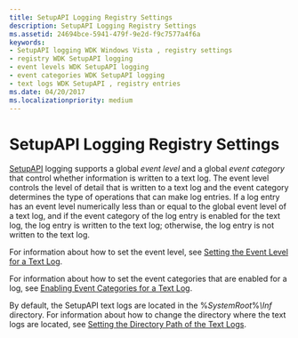 ```yaml
---
title: SetupAPI Logging Registry Settings
description: SetupAPI Logging Registry Settings
ms.assetid: 24694bce-5941-479f-9e2d-f9c7577a4f6a
keywords:
- SetupAPI logging WDK Windows Vista , registry settings
- registry WDK SetupAPI logging
- event levels WDK SetupAPI logging
- event categories WDK SetupAPI logging
- text logs WDK SetupAPI , registry entries
ms.date: 04/20/2017
ms.localizationpriority: medium
---
```


# SetupAPI Logging Registry Settings


[SetupAPI](setupapi.md) logging supports a global *event level* and a global *event category* that control whether information is written to a text log. The event level controls the level of detail that is written to a text log and the event category determines the type of operations that can make log entries. If a log entry has an event level numerically less than or equal to the global event level of a text log, and if the event category of the log entry is enabled for the text log, the log entry is written to the text log; otherwise, the log entry is not written to the text log.

For information about how to set the event level, see [Setting the Event Level for a Text Log](setting-the-event-level-for-a-text-log.md).

For information about how to set the event categories that are enabled for a log, see [Enabling Event Categories for a Text Log](enabling-event-categories-for-a-text-log.md).

By default, the SetupAPI text logs are located in the %*SystemRoot*%*\\Inf* directory. For information about how to change the directory where the text logs are located, see [Setting the Directory Path of the Text Logs](setting-the-directory-path-of-the-text-logs.md).

 

 





